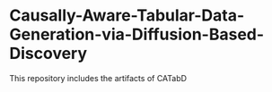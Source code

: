 # Causally-Aware-Tabular-Data-Generation-via-Diffusion-Based-Discovery
This repository includes the artifacts of CATabD
